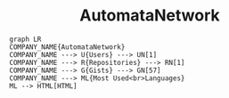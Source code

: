 <h1 align="center">AutomataNetwork</h1>

```mermaid
graph LR
COMPANY_NAME{AutomataNetwork}
COMPANY_NAME ---> U{Users} ---> UN[1]
COMPANY_NAME ---> R{Repositories} ---> RN[1]
COMPANY_NAME ---> G{Gists} ---> GN[57]
COMPANY_NAME ---> ML{Most Used<br>Languages}
ML --> HTML[HTML]
```
